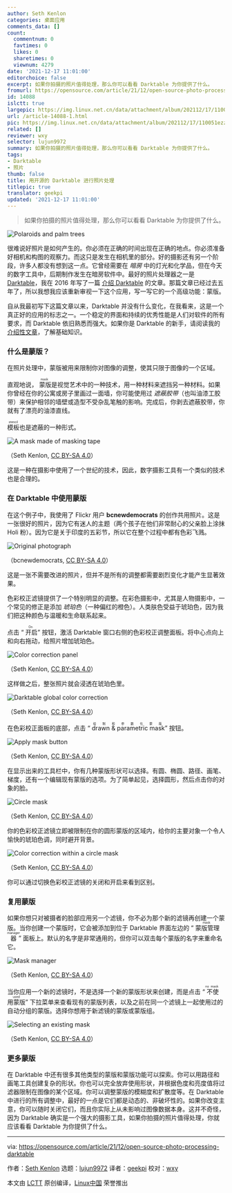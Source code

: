 ```yaml
---
author: Seth Kenlon
categories: 桌面应用
comments_data: []
count:
  commentnum: 0
  favtimes: 0
  likes: 0
  sharetimes: 0
  viewnum: 4279
date: '2021-12-17 11:01:00'
editorchoice: false
excerpt: 如果你拍摄的照片值得处理，那么你可以看看 Darktable 为你提供了什么。
fromurl: https://opensource.com/article/21/12/open-source-photo-processing-darktable
id: 14088
islctt: true
largepic: https://img.linux.net.cn/data/attachment/album/202112/17/110051ezze4uatt2d2f94e.jpg
url: /article-14088-1.html
pic: https://img.linux.net.cn/data/attachment/album/202112/17/110051ezze4uatt2d2f94e.jpg.thumb.jpg
related: []
reviewer: wxy
selector: lujun9972
summary: 如果你拍摄的照片值得处理，那么你可以看看 Darktable 为你提供了什么。
tags:
- Darktable
- 照片
thumb: false
title: 用开源的 Darktable 进行照片处理
titlepic: true
translator: geekpi
updated: '2021-12-17 11:01:00'
---
```



> 
> 如果你拍摄的照片值得处理，那么你可以看看 Darktable 为你提供了什么。
> 
> 
> 


![](https://img.linux.net.cn/data/attachment/album/202112/17/110051ezze4uatt2d2f94e.jpg "Polaroids and palm trees")


很难说好照片是如何产生的。你必须在正确的时间出现在正确的地点。你必须准备好相机和构图的观察力。而这只是发生在相机里的部分。好的摄影还有另一个阶段，许多人都没有想到这一点。它曾经需要在 *暗房* 中的灯光和化学品，但在今天的数字工具中，后期制作发生在暗房软件中。最好的照片处理器之一是 [Darktable](https://www.darktable.org/)，我在 2016 年写了一篇 [介绍 Darktable](https://opensource.com/life/16/4/how-use-darktable-digital-darkroom) 的文章。那篇文章已经过去五年了，所以我想我应该重新审视一下这个应用，写一写它的一个高级功能：蒙版。


自从我最初写下这篇文章以来，Darktable 并没有什么变化，在我看来，这是一个真正好的应用的标志之一。一个稳定的界面和持续的优秀性能是人们对软件的所有要求，而 Darktable 依旧熟悉而强大。如果你是 Darktable 的新手，请阅读我的 [介绍性文章](https://opensource.com/life/16/4/how-use-darktable-digital-darkroom)，了解基础知识。


### 什么是蒙版？


在照片处理中，蒙版被用来限制你对图像的调整，使其只限于图像的一个区域。


直观地说，<ruby> 蒙版 <rt>  mask </rt></ruby> 是视觉艺术中的一种技术，用一种材料来遮挡另一种材料。如果你曾经在你的公寓或房子里画过一面墙，你可能使用过 *遮蔽胶带*（也叫油漆工胶带）来保护相邻的墙壁或造型不受杂乱笔触的影响。完成后，你剥去遮蔽胶带，你就有了漂亮的油漆直线。


<ruby> 模板 <rt>  stencil </rt></ruby>也是遮蔽的一种形式。


![A mask made of masking tape](https://img.linux.net.cn/data/attachment/album/202112/17/110102my3f15bsgws85497.jpg "A mask made of masking tape")


（Seth Kenlon, [CC BY-SA 4.0](https://creativecommons.org/licenses/by-sa/4.0/)）


这是一种在摄影中使用了一个世纪的技术，因此，数字摄影工具有一个类似的技术也是合理的。


### 在 Darktable 中使用蒙版


在这个例子中，我使用了 Flickr 用户 **bcnewdemocrats** 的创作共用照片。这是一张很好的照片，因为它有迷人的主题（两个孩子在他们非常耐心的父亲脸上涂抹 Holi 粉）。因为它是关于印度的五彩节，所以它在整个过程中都有色彩飞溅。


![Original photograph](https://img.linux.net.cn/data/attachment/album/202112/17/110103arrbekkadmd0p9m2.jpg "Original photograph")


（bcnewdemocrats, [CC BY-SA 4.0](https://creativecommons.org/licenses/by-sa/4.0/)）


这是一张不需要改进的照片，但并不是所有的调整都需要剧烈变化才能产生显著效果。


色彩校正滤镜提供了一个特别明显的调整。在彩色摄影中，尤其是人物摄影中，一个常见的修正是添加 *琥珀色*（一种偏红的橙色）。人类肤色受益于琥珀色，因为我们把这种颜色与温暖和生命联系起来。


点击 “<ruby> 开启 <rt>  On </rt></ruby>” 按钮，激活 Darktable 窗口右侧的色彩校正调整面板。将中心点向上和向右拖动，给照片增加琥珀色。


![Color correction panel](https://img.linux.net.cn/data/attachment/album/202112/17/110104qpomzoxpppmqqgmf.jpg "Color correction panel")


（Seth Kenlon, [CC BY-SA 4.0](https://creativecommons.org/licenses/by-sa/4.0/)）


这样做之后，整张照片就会浸透在琥珀色里。


![Darktable global color correction](https://img.linux.net.cn/data/attachment/album/202112/17/110104om14171p1w184wkw.jpg "Darktable global color correction")


（Seth Kenlon, [CC BY-SA 4.0](https://creativecommons.org/licenses/by-sa/4.0/)）


在色彩校正面板的底部，点击 “<ruby> drawn &amp; parametric mask <rt>  绘制和参数化蒙版 </rt></ruby>” 按钮。


![Apply mask button](https://img.linux.net.cn/data/attachment/album/202112/17/110104keklk5qzltzenekf.jpg "Apply mask button")


（Seth Kenlon, [CC BY-SA 4.0](https://creativecommons.org/licenses/by-sa/4.0/)）


在显示出来的工具栏中，你有几种蒙版形状可以选择。有圆、椭圆、路径、画笔、梯度，还有一个编辑现有蒙版的选项。为了简单起见，选择圆形，然后点击你的对象的脸。


![Circle mask](https://img.linux.net.cn/data/attachment/album/202112/17/110105g544541y5hynu4yr.jpg "Circle mask")


（Seth Kenlon, [CC BY-SA 4.0](https://creativecommons.org/licenses/by-sa/4.0/)）


你的色彩校正滤镜立即被限制在你的圆形蒙版的区域内，给你的主要对象一个令人愉快的琥珀色调，同时避开背景。


![Color correction within a circle mask](https://img.linux.net.cn/data/attachment/album/202112/17/110105ctasttsjgunmssz1.jpg "Color correction within a circle mask")


（Seth Kenlon, [CC BY-SA 4.0](https://creativecommons.org/licenses/by-sa/4.0/)）


你可以通过切换色彩校正滤镜的关闭和开启来看到区别。


### 复用蒙版


如果你想只对被摄者的脸部应用另一个滤镜，你不必为那个新的滤镜再创建一个蒙版。当你创建一个蒙版时，它会被添加到位于 Darktable 界面左边的 “<ruby> 蒙版管理器 <rt>  mask manager </rt></ruby>” 面板上。默认的名字是非常通用的，但你可以双击每个蒙版的名字来重命名它。


![Mask manager](https://img.linux.net.cn/data/attachment/album/202112/17/110105km9sil2ldmeo12uz.jpg "Mask manager")


（Seth Kenlon, [CC BY-SA 4.0](https://creativecommons.org/licenses/by-sa/4.0/)）


当你应用一个新的滤镜时，不是选择一个新的蒙版形状来创建，而是点击 “<ruby> 不使用蒙版 <rt>  no mask used </rt></ruby>” 下拉菜单来查看现有的蒙版列表，以及之前在同一个滤镜上一起使用过的自动分组的蒙版。选择你想用于新滤镜的蒙版或蒙版组。


![Selecting an existing mask](https://img.linux.net.cn/data/attachment/album/202112/17/110105csqqaa1ktk1a4b7d.jpg "Selecting an existing mask")


（Seth Kenlon, [CC BY-SA 4.0](https://creativecommons.org/licenses/by-sa/4.0/)）


### 更多蒙版


在 Darktable 中还有很多其他类型的蒙版和蒙版功能可以探索。你可以用路径和画笔工具创建复杂的形状。你也可以完全放弃使用形状，并根据色度和亮度值将过滤器限制在图像的某个区域。你可以调整蒙版的模糊度和扩散度等。在 Darktable 中进行的所有调整中，最好的一点是它们都是动态的、非破坏性的。如果你改变主意，你可以随时关闭它们，而且你实际上从未影响过图像数据本身。这并不奇怪，因为 Darktable 确实是一个强大的摄影工具，如果你拍摄的照片值得处理，你就应该看看 Darktable 为你提供了什么。




---


via: <https://opensource.com/article/21/12/open-source-photo-processing-darktable>


作者：[Seth Kenlon](https://opensource.com/users/seth) 选题：[lujun9972](https://github.com/lujun9972) 译者：[geekpi](https://github.com/geekpi) 校对：[wxy](https://github.com/wxy)


本文由 [LCTT](https://github.com/LCTT/TranslateProject) 原创编译，[Linux中国](https://linux.cn/) 荣誉推出
